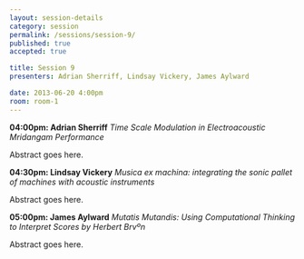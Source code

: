 ```yaml
---
layout: session-details
category: session
permalink: /sessions/session-9/
published: true
accepted: true

title: Session 9
presenters: Adrian Sherriff, Lindsay Vickery, James Aylward

date: 2013-06-20 4:00pm
room: room-1
---
```


**04:00pm: Adrian Sherriff**
_Time Scale Modulation in Electroacoustic Mridangam Performance_

Abstract goes here.

**04:30pm: Lindsay Vickery**
_Musica ex machina: integrating the sonic pallet of machines with acoustic instruments_

Abstract goes here.

**05:00pm: James Aylward**
_Mutatis Mutandis: Using Computational Thinking to Interpret Scores by Herbert Brvºn_

Abstract goes here.
